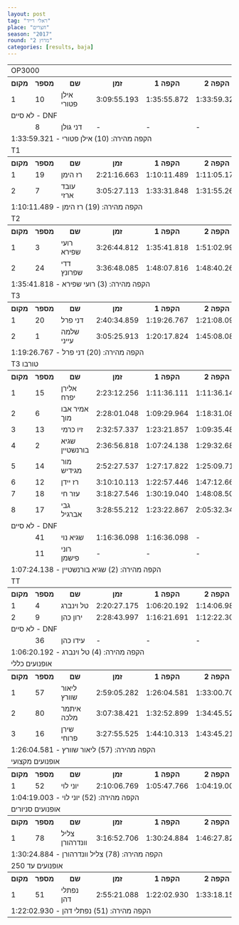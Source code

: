 ```yaml
---
layout: post
tag: "ראלי רייד"
place: "חצרים"
season: "2017"
round: "מרוץ 2"
categories: [results, baja]
---
```


<table class="line_color">
    <tr>
        <td colspan="99" class="title_font">OP3000</td>
    </tr>
    <tr class="rnkh_bkcolor">
        <th class="rnkh_font">מקום</th>
        <th class="rnkh_font">מספר</th>
        <th class="rnkh_font">שם</th>
        <th class="rnkh_font">זמן</th>
        <th class="rnkh_font">הקפה 1</th>
        <th class="rnkh_font">הקפה 2</th>
        <th class="rnkh_font">פער</th>
    </tr>
    <tr class="rnk_bkcolor">
        <td class="rnk_font">1</td>
        <td class="rnk_font">10</td>
        <td class="rnk_font">אילן פטורי</td>
        <td class="rnk_font">3:09:55.193</td>
        <td class="rnk_font">1:35:55.872</td>
        <td class="rnk_font">1:33:59.321</td>
        <td class="rnk_font">-</td>
    </tr>
    <tr>
        <td colspan="99" class="subtitle_font">לא סיים - DNF</td>
    </tr>
    <tr class="rnk_bkcolor">
        <td class="rnk_font"></td>
        <td class="rnk_font">8</td>
        <td class="rnk_font">דני גולן</td>
        <td class="rnk_font">-</td>
        <td class="rnk_font">-</td>
        <td class="rnk_font">-</td>
        <td class="rnk_font">2 הקפות</td>
    </tr>
    <tr>
        <td colspan="99" class="comment_font">הקפה מהירה: (10) אילן פטורי - 1:33:59.321</td>
    </tr>
    <tr>
        <td colspan="99" class="title_font">T1</td>
    </tr>
    <tr class="rnkh_bkcolor">
        <th class="rnkh_font">מקום</th>
        <th class="rnkh_font">מספר</th>
        <th class="rnkh_font">שם</th>
        <th class="rnkh_font">זמן</th>
        <th class="rnkh_font">הקפה 1</th>
        <th class="rnkh_font">הקפה 2</th>
        <th class="rnkh_font">פער</th>
    </tr>
    <tr class="rnk_bkcolor">
        <td class="rnk_font">1</td>
        <td class="rnk_font">19</td>
        <td class="rnk_font">רז הימן</td>
        <td class="rnk_font">2:21:16.663</td>
        <td class="rnk_font">1:10:11.489</td>
        <td class="rnk_font">1:11:05.174</td>
        <td class="rnk_font">-</td>
    </tr>
    <tr class="rnk_bkcolor">
        <td class="rnk_font">2</td>
        <td class="rnk_font">7</td>
        <td class="rnk_font">עובד ארזי</td>
        <td class="rnk_font">3:05:27.113</td>
        <td class="rnk_font">1:33:31.848</td>
        <td class="rnk_font">1:31:55.265</td>
        <td class="rnk_font">44:10.450</td>
    </tr>
    <tr>
        <td colspan="99" class="comment_font">הקפה מהירה: (19) רז הימן - 1:10:11.489</td>
    </tr>
    <tr>
        <td colspan="99" class="title_font">T2</td>
    </tr>
    <tr class="rnkh_bkcolor">
        <th class="rnkh_font">מקום</th>
        <th class="rnkh_font">מספר</th>
        <th class="rnkh_font">שם</th>
        <th class="rnkh_font">זמן</th>
        <th class="rnkh_font">הקפה 1</th>
        <th class="rnkh_font">הקפה 2</th>
        <th class="rnkh_font">פער</th>
    </tr>
    <tr class="rnk_bkcolor">
        <td class="rnk_font">1</td>
        <td class="rnk_font">3</td>
        <td class="rnk_font">רועי שפירא</td>
        <td class="rnk_font">3:26:44.812</td>
        <td class="rnk_font">1:35:41.818</td>
        <td class="rnk_font">1:51:02.994</td>
        <td class="rnk_font">-</td>
    </tr>
    <tr class="rnk_bkcolor">
        <td class="rnk_font">2</td>
        <td class="rnk_font">24</td>
        <td class="rnk_font">דדי שפרונץ</td>
        <td class="rnk_font">3:36:48.085</td>
        <td class="rnk_font">1:48:07.816</td>
        <td class="rnk_font">1:48:40.269</td>
        <td class="rnk_font">10:03.273</td>
    </tr>
    <tr>
        <td colspan="99" class="comment_font">הקפה מהירה: (3) רועי שפירא - 1:35:41.818</td>
    </tr>
    <tr>
        <td colspan="99" class="title_font">T3</td>
    </tr>
    <tr class="rnkh_bkcolor">
        <th class="rnkh_font">מקום</th>
        <th class="rnkh_font">מספר</th>
        <th class="rnkh_font">שם</th>
        <th class="rnkh_font">זמן</th>
        <th class="rnkh_font">הקפה 1</th>
        <th class="rnkh_font">הקפה 2</th>
        <th class="rnkh_font">פער</th>
    </tr>
    <tr class="rnk_bkcolor">
        <td class="rnk_font">1</td>
        <td class="rnk_font">20</td>
        <td class="rnk_font">דני פרל</td>
        <td class="rnk_font">2:40:34.859</td>
        <td class="rnk_font">1:19:26.767</td>
        <td class="rnk_font">1:21:08.092</td>
        <td class="rnk_font">-</td>
    </tr>
    <tr class="rnk_bkcolor">
        <td class="rnk_font">2</td>
        <td class="rnk_font">1</td>
        <td class="rnk_font">שלמה עייני</td>
        <td class="rnk_font">3:05:25.913</td>
        <td class="rnk_font">1:20:17.824</td>
        <td class="rnk_font">1:45:08.089</td>
        <td class="rnk_font">24:51.054</td>
    </tr>
    <tr>
        <td colspan="99" class="comment_font">הקפה מהירה: (20) דני פרל - 1:19:26.767</td>
    </tr>
    <tr>
        <td colspan="99" class="title_font">T3 טורבו</td>
    </tr>
    <tr class="rnkh_bkcolor">
        <th class="rnkh_font">מקום</th>
        <th class="rnkh_font">מספר</th>
        <th class="rnkh_font">שם</th>
        <th class="rnkh_font">זמן</th>
        <th class="rnkh_font">הקפה 1</th>
        <th class="rnkh_font">הקפה 2</th>
        <th class="rnkh_font">פער</th>
    </tr>
    <tr class="rnk_bkcolor">
        <td class="rnk_font">1</td>
        <td class="rnk_font">15</td>
        <td class="rnk_font">אלירן יפרח</td>
        <td class="rnk_font">2:23:12.256</td>
        <td class="rnk_font">1:11:36.111</td>
        <td class="rnk_font">1:11:36.145</td>
        <td class="rnk_font">-</td>
    </tr>
    <tr class="rnk_bkcolor">
        <td class="rnk_font">2</td>
        <td class="rnk_font">6</td>
        <td class="rnk_font">אמיר אבו מוך</td>
        <td class="rnk_font">2:28:01.048</td>
        <td class="rnk_font">1:09:29.964</td>
        <td class="rnk_font">1:18:31.084</td>
        <td class="rnk_font">4:48.792</td>
    </tr>
    <tr class="rnk_bkcolor">
        <td class="rnk_font">3</td>
        <td class="rnk_font">13</td>
        <td class="rnk_font">זיו כרמי</td>
        <td class="rnk_font">2:32:57.337</td>
        <td class="rnk_font">1:23:21.857</td>
        <td class="rnk_font">1:09:35.480</td>
        <td class="rnk_font">9:45.081</td>
    </tr>
    <tr class="rnk_bkcolor">
        <td class="rnk_font">4</td>
        <td class="rnk_font">2</td>
        <td class="rnk_font">שגיא בורנשטיין</td>
        <td class="rnk_font">2:36:56.818</td>
        <td class="rnk_font">1:07:24.138</td>
        <td class="rnk_font">1:29:32.680</td>
        <td class="rnk_font">13:44.562</td>
    </tr>
    <tr class="rnk_bkcolor">
        <td class="rnk_font">5</td>
        <td class="rnk_font">14</td>
        <td class="rnk_font">מור מגידיש</td>
        <td class="rnk_font">2:52:27.537</td>
        <td class="rnk_font">1:27:17.822</td>
        <td class="rnk_font">1:25:09.715</td>
        <td class="rnk_font">29:15.281</td>
    </tr>
    <tr class="rnk_bkcolor">
        <td class="rnk_font">6</td>
        <td class="rnk_font">12</td>
        <td class="rnk_font">רז יידן</td>
        <td class="rnk_font">3:10:10.113</td>
        <td class="rnk_font">1:22:57.446</td>
        <td class="rnk_font">1:47:12.667</td>
        <td class="rnk_font">46:57.857</td>
    </tr>
    <tr class="rnk_bkcolor">
        <td class="rnk_font">7</td>
        <td class="rnk_font">18</td>
        <td class="rnk_font">עזר חי</td>
        <td class="rnk_font">3:18:27.546</td>
        <td class="rnk_font">1:30:19.040</td>
        <td class="rnk_font">1:48:08.506</td>
        <td class="rnk_font">55:15.290</td>
    </tr>
    <tr class="rnk_bkcolor">
        <td class="rnk_font">8</td>
        <td class="rnk_font">17</td>
        <td class="rnk_font">גבי אברגיל</td>
        <td class="rnk_font">3:28:55.212</td>
        <td class="rnk_font">1:23:22.867</td>
        <td class="rnk_font">2:05:32.345</td>
        <td class="rnk_font">1:05:42.956</td>
    </tr>
    <tr>
        <td colspan="99" class="subtitle_font">לא סיים - DNF</td>
    </tr>
    <tr class="rnk_bkcolor">
        <td class="rnk_font"></td>
        <td class="rnk_font">41</td>
        <td class="rnk_font">שגיא נוי</td>
        <td class="rnk_font">1:16:36.098</td>
        <td class="rnk_font">1:16:36.098</td>
        <td class="rnk_font">-</td>
        <td class="rnk_font">1 הקפה</td>
    </tr>
    <tr class="rnk_bkcolor">
        <td class="rnk_font"></td>
        <td class="rnk_font">11</td>
        <td class="rnk_font">רוני פישמן</td>
        <td class="rnk_font">-</td>
        <td class="rnk_font">-</td>
        <td class="rnk_font">-</td>
        <td class="rnk_font">2 הקפות</td>
    </tr>
    <tr>
        <td colspan="99" class="comment_font">הקפה מהירה: (2) שגיא בורנשטיין - 1:07:24.138</td>
    </tr>
    <tr>
        <td colspan="99" class="title_font">TT</td>
    </tr>
    <tr class="rnkh_bkcolor">
        <th class="rnkh_font">מקום</th>
        <th class="rnkh_font">מספר</th>
        <th class="rnkh_font">שם</th>
        <th class="rnkh_font">זמן</th>
        <th class="rnkh_font">הקפה 1</th>
        <th class="rnkh_font">הקפה 2</th>
        <th class="rnkh_font">פער</th>
    </tr>
    <tr class="rnk_bkcolor">
        <td class="rnk_font">1</td>
        <td class="rnk_font">4</td>
        <td class="rnk_font">טל וינברג</td>
        <td class="rnk_font">2:20:27.175</td>
        <td class="rnk_font">1:06:20.192</td>
        <td class="rnk_font">1:14:06.983</td>
        <td class="rnk_font">-</td>
    </tr>
    <tr class="rnk_bkcolor">
        <td class="rnk_font">2</td>
        <td class="rnk_font">9</td>
        <td class="rnk_font">ירון כהן</td>
        <td class="rnk_font">2:28:43.997</td>
        <td class="rnk_font">1:16:21.691</td>
        <td class="rnk_font">1:12:22.306</td>
        <td class="rnk_font">8:16.822</td>
    </tr>
    <tr>
        <td colspan="99" class="subtitle_font">לא סיים - DNF</td>
    </tr>
    <tr class="rnk_bkcolor">
        <td class="rnk_font"></td>
        <td class="rnk_font">36</td>
        <td class="rnk_font">עידו כהן</td>
        <td class="rnk_font">-</td>
        <td class="rnk_font">-</td>
        <td class="rnk_font">-</td>
        <td class="rnk_font">2 הקפות</td>
    </tr>
    <tr>
        <td colspan="99" class="comment_font">הקפה מהירה: (4) טל וינברג - 1:06:20.192</td>
    </tr>
    <tr>
        <td colspan="99" class="title_font">אופנועים כללי</td>
    </tr>
    <tr class="rnkh_bkcolor">
        <th class="rnkh_font">מקום</th>
        <th class="rnkh_font">מספר</th>
        <th class="rnkh_font">שם</th>
        <th class="rnkh_font">זמן</th>
        <th class="rnkh_font">הקפה 1</th>
        <th class="rnkh_font">הקפה 2</th>
        <th class="rnkh_font">פער</th>
    </tr>
    <tr class="rnk_bkcolor">
        <td class="rnk_font">1</td>
        <td class="rnk_font">57</td>
        <td class="rnk_font">ליאור שוורץ</td>
        <td class="rnk_font">2:59:05.282</td>
        <td class="rnk_font">1:26:04.581</td>
        <td class="rnk_font">1:33:00.701</td>
        <td class="rnk_font">-</td>
    </tr>
    <tr class="rnk_bkcolor">
        <td class="rnk_font">2</td>
        <td class="rnk_font">80</td>
        <td class="rnk_font">איתמר מלכה</td>
        <td class="rnk_font">3:07:38.421</td>
        <td class="rnk_font">1:32:52.899</td>
        <td class="rnk_font">1:34:45.522</td>
        <td class="rnk_font">8:33.139</td>
    </tr>
    <tr class="rnk_bkcolor">
        <td class="rnk_font">3</td>
        <td class="rnk_font">16</td>
        <td class="rnk_font">שירן פרוחי</td>
        <td class="rnk_font">3:27:55.525</td>
        <td class="rnk_font">1:44:10.313</td>
        <td class="rnk_font">1:43:45.212</td>
        <td class="rnk_font">28:50.243</td>
    </tr>
    <tr>
        <td colspan="99" class="comment_font">הקפה מהירה: (57) ליאור שוורץ - 1:26:04.581</td>
    </tr>
    <tr>
        <td colspan="99" class="title_font">אופנועים מקצועי</td>
    </tr>
    <tr class="rnkh_bkcolor">
        <th class="rnkh_font">מקום</th>
        <th class="rnkh_font">מספר</th>
        <th class="rnkh_font">שם</th>
        <th class="rnkh_font">זמן</th>
        <th class="rnkh_font">הקפה 1</th>
        <th class="rnkh_font">הקפה 2</th>
        <th class="rnkh_font">פער</th>
    </tr>
    <tr class="rnk_bkcolor">
        <td class="rnk_font">1</td>
        <td class="rnk_font">52</td>
        <td class="rnk_font">יוני לוי</td>
        <td class="rnk_font">2:10:06.769</td>
        <td class="rnk_font">1:05:47.766</td>
        <td class="rnk_font">1:04:19.003</td>
        <td class="rnk_font">-</td>
    </tr>
    <tr>
        <td colspan="99" class="comment_font">הקפה מהירה: (52) יוני לוי - 1:04:19.003</td>
    </tr>
    <tr>
        <td colspan="99" class="title_font">אופנועים סניורים</td>
    </tr>
    <tr class="rnkh_bkcolor">
        <th class="rnkh_font">מקום</th>
        <th class="rnkh_font">מספר</th>
        <th class="rnkh_font">שם</th>
        <th class="rnkh_font">זמן</th>
        <th class="rnkh_font">הקפה 1</th>
        <th class="rnkh_font">הקפה 2</th>
        <th class="rnkh_font">פער</th>
    </tr>
    <tr class="rnk_bkcolor">
        <td class="rnk_font">1</td>
        <td class="rnk_font">78</td>
        <td class="rnk_font">צליל וונדרהורן</td>
        <td class="rnk_font">3:16:52.706</td>
        <td class="rnk_font">1:30:24.884</td>
        <td class="rnk_font">1:46:27.822</td>
        <td class="rnk_font">-</td>
    </tr>
    <tr>
        <td colspan="99" class="comment_font">הקפה מהירה: (78) צליל וונדרהורן - 1:30:24.884</td>
    </tr>
    <tr>
        <td colspan="99" class="title_font">אופנועים עד 250</td>
    </tr>
    <tr class="rnkh_bkcolor">
        <th class="rnkh_font">מקום</th>
        <th class="rnkh_font">מספר</th>
        <th class="rnkh_font">שם</th>
        <th class="rnkh_font">זמן</th>
        <th class="rnkh_font">הקפה 1</th>
        <th class="rnkh_font">הקפה 2</th>
        <th class="rnkh_font">פער</th>
    </tr>
    <tr class="rnk_bkcolor">
        <td class="rnk_font">1</td>
        <td class="rnk_font">51</td>
        <td class="rnk_font">נפתלי דהן</td>
        <td class="rnk_font">2:55:21.088</td>
        <td class="rnk_font">1:22:02.930</td>
        <td class="rnk_font">1:33:18.158</td>
        <td class="rnk_font">-</td>
    </tr>
    <tr>
        <td colspan="99" class="comment_font">הקפה מהירה: (51) נפתלי דהן - 1:22:02.930</td>
    </tr>
</table>
